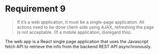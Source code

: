 # Requirement 9

> If it’s a web application, it must be a single-page application. All actions need to be done client-side using AJAX, refreshing the page is not acceptable. (If a mobile application, disregard this).

The web app is a React single page application that uses the Javascript fetch API to retrieve the info from the backend REST API asynchronously.